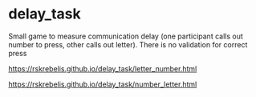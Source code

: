 # delay_task
Small game to measure communication delay (one participant calls out number to press, other calls out letter). There is no validation for correct press

https://rskrebelis.github.io/delay_task/letter_number.html

https://rskrebelis.github.io/delay_task/number_letter.html
